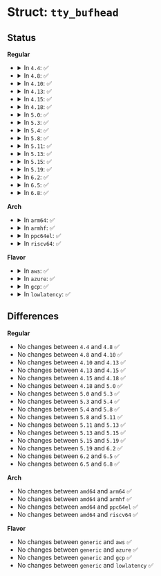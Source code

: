 # Struct: <code>tty_bufhead</code>

## Status
<b>Regular</b>
<ul>
<li>
<details>
<summary>In <code>4.4</code>: ✅</summary>

```c
struct tty_bufhead {
    struct tty_buffer *head;
    struct work_struct work;
    struct mutex lock;
    atomic_t priority;
    struct tty_buffer sentinel;
    struct llist_head free;
    atomic_t mem_used;
    int mem_limit;
    struct tty_buffer *tail;
};
```
</details>
</li>
<li>
<details>
<summary>In <code>4.8</code>: ✅</summary>

```c
struct tty_bufhead {
    struct tty_buffer *head;
    struct work_struct work;
    struct mutex lock;
    atomic_t priority;
    struct tty_buffer sentinel;
    struct llist_head free;
    atomic_t mem_used;
    int mem_limit;
    struct tty_buffer *tail;
};
```
</details>
</li>
<li>
<details>
<summary>In <code>4.10</code>: ✅</summary>

```c
struct tty_bufhead {
    struct tty_buffer *head;
    struct work_struct work;
    struct mutex lock;
    atomic_t priority;
    struct tty_buffer sentinel;
    struct llist_head free;
    atomic_t mem_used;
    int mem_limit;
    struct tty_buffer *tail;
};
```
</details>
</li>
<li>
<details>
<summary>In <code>4.13</code>: ✅</summary>

```c
struct tty_bufhead {
    struct tty_buffer *head;
    struct work_struct work;
    struct mutex lock;
    atomic_t priority;
    struct tty_buffer sentinel;
    struct llist_head free;
    atomic_t mem_used;
    int mem_limit;
    struct tty_buffer *tail;
};
```
</details>
</li>
<li>
<details>
<summary>In <code>4.15</code>: ✅</summary>

```c
struct tty_bufhead {
    struct tty_buffer *head;
    struct work_struct work;
    struct mutex lock;
    atomic_t priority;
    struct tty_buffer sentinel;
    struct llist_head free;
    atomic_t mem_used;
    int mem_limit;
    struct tty_buffer *tail;
};
```
</details>
</li>
<li>
<details>
<summary>In <code>4.18</code>: ✅</summary>

```c
struct tty_bufhead {
    struct tty_buffer *head;
    struct work_struct work;
    struct mutex lock;
    atomic_t priority;
    struct tty_buffer sentinel;
    struct llist_head free;
    atomic_t mem_used;
    int mem_limit;
    struct tty_buffer *tail;
};
```
</details>
</li>
<li>
<details>
<summary>In <code>5.0</code>: ✅</summary>

```c
struct tty_bufhead {
    struct tty_buffer *head;
    struct work_struct work;
    struct mutex lock;
    atomic_t priority;
    struct tty_buffer sentinel;
    struct llist_head free;
    atomic_t mem_used;
    int mem_limit;
    struct tty_buffer *tail;
};
```
</details>
</li>
<li>
<details>
<summary>In <code>5.3</code>: ✅</summary>

```c
struct tty_bufhead {
    struct tty_buffer *head;
    struct work_struct work;
    struct mutex lock;
    atomic_t priority;
    struct tty_buffer sentinel;
    struct llist_head free;
    atomic_t mem_used;
    int mem_limit;
    struct tty_buffer *tail;
};
```
</details>
</li>
<li>
<details>
<summary>In <code>5.4</code>: ✅</summary>

```c
struct tty_bufhead {
    struct tty_buffer *head;
    struct work_struct work;
    struct mutex lock;
    atomic_t priority;
    struct tty_buffer sentinel;
    struct llist_head free;
    atomic_t mem_used;
    int mem_limit;
    struct tty_buffer *tail;
};
```
</details>
</li>
<li>
<details>
<summary>In <code>5.8</code>: ✅</summary>

```c
struct tty_bufhead {
    struct tty_buffer *head;
    struct work_struct work;
    struct mutex lock;
    atomic_t priority;
    struct tty_buffer sentinel;
    struct llist_head free;
    atomic_t mem_used;
    int mem_limit;
    struct tty_buffer *tail;
};
```
</details>
</li>
<li>
<details>
<summary>In <code>5.11</code>: ✅</summary>

```c
struct tty_bufhead {
    struct tty_buffer *head;
    struct work_struct work;
    struct mutex lock;
    atomic_t priority;
    struct tty_buffer sentinel;
    struct llist_head free;
    atomic_t mem_used;
    int mem_limit;
    struct tty_buffer *tail;
};
```
</details>
</li>
<li>
<details>
<summary>In <code>5.13</code>: ✅</summary>

```c
struct tty_bufhead {
    struct tty_buffer *head;
    struct work_struct work;
    struct mutex lock;
    atomic_t priority;
    struct tty_buffer sentinel;
    struct llist_head free;
    atomic_t mem_used;
    int mem_limit;
    struct tty_buffer *tail;
};
```
</details>
</li>
<li>
<details>
<summary>In <code>5.15</code>: ✅</summary>

```c
struct tty_bufhead {
    struct tty_buffer *head;
    struct work_struct work;
    struct mutex lock;
    atomic_t priority;
    struct tty_buffer sentinel;
    struct llist_head free;
    atomic_t mem_used;
    int mem_limit;
    struct tty_buffer *tail;
};
```
</details>
</li>
<li>
<details>
<summary>In <code>5.19</code>: ✅</summary>

```c
struct tty_bufhead {
    struct tty_buffer *head;
    struct work_struct work;
    struct mutex lock;
    atomic_t priority;
    struct tty_buffer sentinel;
    struct llist_head free;
    atomic_t mem_used;
    int mem_limit;
    struct tty_buffer *tail;
};
```
</details>
</li>
<li>
<details>
<summary>In <code>6.2</code>: ✅</summary>

```c
struct tty_bufhead {
    struct tty_buffer *head;
    struct work_struct work;
    struct mutex lock;
    atomic_t priority;
    struct tty_buffer sentinel;
    struct llist_head free;
    atomic_t mem_used;
    int mem_limit;
    struct tty_buffer *tail;
};
```
</details>
</li>
<li>
<details>
<summary>In <code>6.5</code>: ✅</summary>

```c
struct tty_bufhead {
    struct tty_buffer *head;
    struct work_struct work;
    struct mutex lock;
    atomic_t priority;
    struct tty_buffer sentinel;
    struct llist_head free;
    atomic_t mem_used;
    int mem_limit;
    struct tty_buffer *tail;
};
```
</details>
</li>
<li>
<details>
<summary>In <code>6.8</code>: ✅</summary>

```c
struct tty_bufhead {
    struct tty_buffer *head;
    struct work_struct work;
    struct mutex lock;
    atomic_t priority;
    struct tty_buffer sentinel;
    struct llist_head free;
    atomic_t mem_used;
    int mem_limit;
    struct tty_buffer *tail;
};
```
</details>
</li>
</ul>
<b>Arch</b>
<ul>
<li>
<details>
<summary>In <code>arm64</code>: ✅</summary>

```c
struct tty_bufhead {
    struct tty_buffer *head;
    struct work_struct work;
    struct mutex lock;
    atomic_t priority;
    struct tty_buffer sentinel;
    struct llist_head free;
    atomic_t mem_used;
    int mem_limit;
    struct tty_buffer *tail;
};
```
</details>
</li>
<li>
<details>
<summary>In <code>armhf</code>: ✅</summary>

```c
struct tty_bufhead {
    struct tty_buffer *head;
    struct work_struct work;
    struct mutex lock;
    atomic_t priority;
    struct tty_buffer sentinel;
    struct llist_head free;
    atomic_t mem_used;
    int mem_limit;
    struct tty_buffer *tail;
};
```
</details>
</li>
<li>
<details>
<summary>In <code>ppc64el</code>: ✅</summary>

```c
struct tty_bufhead {
    struct tty_buffer *head;
    struct work_struct work;
    struct mutex lock;
    atomic_t priority;
    struct tty_buffer sentinel;
    struct llist_head free;
    atomic_t mem_used;
    int mem_limit;
    struct tty_buffer *tail;
};
```
</details>
</li>
<li>
<details>
<summary>In <code>riscv64</code>: ✅</summary>

```c
struct tty_bufhead {
    struct tty_buffer *head;
    struct work_struct work;
    struct mutex lock;
    atomic_t priority;
    struct tty_buffer sentinel;
    struct llist_head free;
    atomic_t mem_used;
    int mem_limit;
    struct tty_buffer *tail;
};
```
</details>
</li>
</ul>
<b>Flavor</b>
<ul>
<li>
<details>
<summary>In <code>aws</code>: ✅</summary>

```c
struct tty_bufhead {
    struct tty_buffer *head;
    struct work_struct work;
    struct mutex lock;
    atomic_t priority;
    struct tty_buffer sentinel;
    struct llist_head free;
    atomic_t mem_used;
    int mem_limit;
    struct tty_buffer *tail;
};
```
</details>
</li>
<li>
<details>
<summary>In <code>azure</code>: ✅</summary>

```c
struct tty_bufhead {
    struct tty_buffer *head;
    struct work_struct work;
    struct mutex lock;
    atomic_t priority;
    struct tty_buffer sentinel;
    struct llist_head free;
    atomic_t mem_used;
    int mem_limit;
    struct tty_buffer *tail;
};
```
</details>
</li>
<li>
<details>
<summary>In <code>gcp</code>: ✅</summary>

```c
struct tty_bufhead {
    struct tty_buffer *head;
    struct work_struct work;
    struct mutex lock;
    atomic_t priority;
    struct tty_buffer sentinel;
    struct llist_head free;
    atomic_t mem_used;
    int mem_limit;
    struct tty_buffer *tail;
};
```
</details>
</li>
<li>
<details>
<summary>In <code>lowlatency</code>: ✅</summary>

```c
struct tty_bufhead {
    struct tty_buffer *head;
    struct work_struct work;
    struct mutex lock;
    atomic_t priority;
    struct tty_buffer sentinel;
    struct llist_head free;
    atomic_t mem_used;
    int mem_limit;
    struct tty_buffer *tail;
};
```
</details>
</li>
</ul>

## Differences
<b>Regular</b>
<ul>
<li>
No changes between <code>4.4</code> and <code>4.8</code> ✅
</li>
<li>
No changes between <code>4.8</code> and <code>4.10</code> ✅
</li>
<li>
No changes between <code>4.10</code> and <code>4.13</code> ✅
</li>
<li>
No changes between <code>4.13</code> and <code>4.15</code> ✅
</li>
<li>
No changes between <code>4.15</code> and <code>4.18</code> ✅
</li>
<li>
No changes between <code>4.18</code> and <code>5.0</code> ✅
</li>
<li>
No changes between <code>5.0</code> and <code>5.3</code> ✅
</li>
<li>
No changes between <code>5.3</code> and <code>5.4</code> ✅
</li>
<li>
No changes between <code>5.4</code> and <code>5.8</code> ✅
</li>
<li>
No changes between <code>5.8</code> and <code>5.11</code> ✅
</li>
<li>
No changes between <code>5.11</code> and <code>5.13</code> ✅
</li>
<li>
No changes between <code>5.13</code> and <code>5.15</code> ✅
</li>
<li>
No changes between <code>5.15</code> and <code>5.19</code> ✅
</li>
<li>
No changes between <code>5.19</code> and <code>6.2</code> ✅
</li>
<li>
No changes between <code>6.2</code> and <code>6.5</code> ✅
</li>
<li>
No changes between <code>6.5</code> and <code>6.8</code> ✅
</li>
</ul>
<b>Arch</b>
<ul>
<li>
No changes between <code>amd64</code> and <code>arm64</code> ✅
</li>
<li>
No changes between <code>amd64</code> and <code>armhf</code> ✅
</li>
<li>
No changes between <code>amd64</code> and <code>ppc64el</code> ✅
</li>
<li>
No changes between <code>amd64</code> and <code>riscv64</code> ✅
</li>
</ul>
<b>Flavor</b>
<ul>
<li>
No changes between <code>generic</code> and <code>aws</code> ✅
</li>
<li>
No changes between <code>generic</code> and <code>azure</code> ✅
</li>
<li>
No changes between <code>generic</code> and <code>gcp</code> ✅
</li>
<li>
No changes between <code>generic</code> and <code>lowlatency</code> ✅
</li>
</ul>
